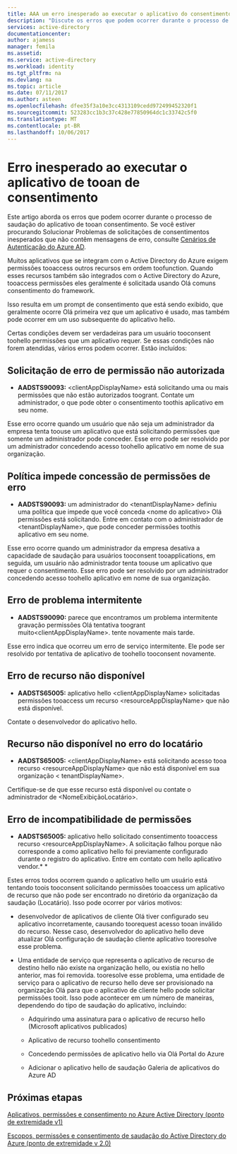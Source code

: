 ```yaml
---
title: AAA um erro inesperado ao executar o aplicativo do consentimento tooan | Microsoft Docs
description: "Discute os erros que podem ocorrer durante o processo de saudação de consentimento tooan aplicativo e que você pode fazer sobre eles"
services: active-directory
documentationcenter: 
author: ajamess
manager: femila
ms.assetid: 
ms.service: active-directory
ms.workload: identity
ms.tgt_pltfrm: na
ms.devlang: na
ms.topic: article
ms.date: 07/11/2017
ms.author: asteen
ms.openlocfilehash: dfee35f3a10e3cc4313109cedd972499452320f1
ms.sourcegitcommit: 523283cc1b3c37c428e77850964dc1c33742c5f0
ms.translationtype: MT
ms.contentlocale: pt-BR
ms.lasthandoff: 10/06/2017
---
```

# <a name="unexpected-error-when-performing-consent-tooan-application"></a>Erro inesperado ao executar o aplicativo de tooan de consentimento

Este artigo aborda os erros que podem ocorrer durante o processo de saudação do aplicativo de tooan consentimento. Se você estiver procurando Solucionar Problemas de solicitações de consentimentos inesperados que não contêm mensagens de erro, consulte [Cenários de Autenticação do Azure AD](https://docs.microsoft.com/azure/active-directory/develop/active-directory-authentication-scenarios).

Muitos aplicativos que se integram com o Active Directory do Azure exigem permissões tooaccess outros recursos em ordem toofunction. Quando esses recursos também são integrados com o Active Directory do Azure, tooaccess permissões eles geralmente é solicitada usando Olá comuns consentimento do framework. 

Isso resulta em um prompt de consentimento que está sendo exibido, que geralmente ocorre Olá primeira vez que um aplicativo é usado, mas também pode ocorrer em um uso subsequente do aplicativo hello.

Certas condições devem ser verdadeiras para um usuário tooconsent toohello permissões que um aplicativo requer. Se essas condições não forem atendidas, vários erros podem ocorrer. Estão incluídos:

## <a name="requesting-not-authorized-permissions-error"></a>Solicitação de erro de permissão não autorizada
* **AADSTS90093:** &lt;clientAppDisplayName&gt; está solicitando uma ou mais permissões que não estão autorizados toogrant. Contate um administrador, o que pode obter o consentimento toothis aplicativo em seu nome.

Esse erro ocorre quando um usuário que não seja um administrador da empresa tenta toouse um aplicativo que está solicitando permissões que somente um administrador pode conceder. Esse erro pode ser resolvido por um administrador concedendo acesso toohello aplicativo em nome de sua organização.

## <a name="policy-prevents-granting-permissions-error"></a>Política impede concessão de permissões de erro
* **AADSTS90093:** um administrador do &lt;tenantDisplayName&gt; definiu uma política que impede que você conceda &lt;nome do aplicativo&gt; Olá permissões está solicitando. Entre em contato com o administrador de &lt;tenantDisplayName&gt;, que pode conceder permissões toothis aplicativo em seu nome.

Esse erro ocorre quando um administrador da empresa desativa a capacidade de saudação para usuários tooconsent tooapplications, em seguida, um usuário não administrador tenta toouse um aplicativo que requer o consentimento. Esse erro pode ser resolvido por um administrador concedendo acesso toohello aplicativo em nome de sua organização.

## <a name="intermittent-problem-error"></a>Erro de problema intermitente
* **AADSTS90090:** parece que encontramos um problema intermitente gravação permissões Olá tentativa toogrant muito&lt;clientAppDisplayName&gt;. tente novamente mais tarde.

Esse erro indica que ocorreu um erro de serviço intermitente. Ele pode ser resolvido por tentativa de aplicativo de toohello tooconsent novamente.

## <a name="resource-not-available-error"></a>Erro de recurso não disponível
* **AADSTS65005:** aplicativo hello &lt;clientAppDisplayName&gt; solicitadas permissões tooaccess um recurso &lt;resourceAppDisplayName&gt; que não está disponível. 

Contate o desenvolvedor do aplicativo hello.

##  <a name="resource-not-available-in-tenant-error"></a>Recurso não disponível no erro do locatário
* **AADSTS65005:** &lt;clientAppDisplayName&gt; está solicitando acesso tooa recurso &lt;resourceAppDisplayName&gt; que não está disponível em sua organização &lt; tenantDisplayName&gt;. 

Certifique-se de que esse recurso está disponível ou contate o administrador de &lt;NomeExibiçãoLocatário&gt;.

## <a name="permissions-mismatch-error"></a>Erro de incompatibilidade de permissões
* **AADSTS65005:** aplicativo hello solicitado consentimento tooaccess recurso &lt;resourceAppDisplayName&gt;. A solicitação falhou porque não corresponde a como aplicativo hello foi previamente configurado durante o registro do aplicativo. Entre em contato com hello aplicativo vendor.* *

Estes erros todos ocorrem quando o aplicativo hello um usuário está tentando toois tooconsent solicitando permissões tooaccess um aplicativo de recurso que não pode ser encontrado no diretório da organização da saudação (Locatário). Isso pode ocorrer por vários motivos:

-   desenvolvedor de aplicativos de cliente Olá tiver configurado seu aplicativo incorretamente, causando toorequest acesso tooan inválido do recurso. Nesse caso, desenvolvedor do aplicativo hello deve atualizar Olá configuração de saudação cliente aplicativo tooresolve esse problema.

-   Uma entidade de serviço que representa o aplicativo de recurso de destino hello não existe na organização hello, ou existia no hello anterior, mas foi removida. tooresolve esse problema, uma entidade de serviço para o aplicativo de recurso hello deve ser provisionado na organização Olá para que o aplicativo de cliente hello pode solicitar permissões tooit. Isso pode acontecer em um número de maneiras, dependendo do tipo de saudação do aplicativo, incluindo:

    -   Adquirindo uma assinatura para o aplicativo de recurso hello (Microsoft aplicativos publicados)

    -   Aplicativo de recurso toohello consentimento

    -   Concedendo permissões de aplicativo hello via Olá Portal do Azure

    -   Adicionar o aplicativo hello de saudação Galeria de aplicativos do Azure AD

## <a name="next-steps"></a>Próximas etapas 

[Aplicativos, permissões e consentimento no Azure Active Directory (ponto de extremidade v1)](https://docs.microsoft.com/azure/active-directory/active-directory-apps-permissions-consent)<br>

[Escopos, permissões e consentimento de saudação do Active Directory do Azure (ponto de extremidade v 2.0)](https://docs.microsoft.com/azure/active-directory/develop/active-directory-v2-scopes)


